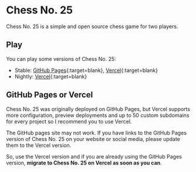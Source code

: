 # Chess No. 25

Chess No. 25 is a simple and open source chess game for two players.

## Play

You can play some versions of Chess No. 25:

* Stable: [GitHub Pages](https://romw314.github.io/chess-no-25){:target=blank}, [Vercel](https://chess-no-25.vercel.app){:target=blank}
* Nightly: [Vercel](https://chess-no-25-nightly.vercel.app){:target=blank}

## GitHub Pages or Vercel

Chess No. 25 was originally deployed on GitHub Pages, but Vercel supports more configuration, preview deployments and up to 50 custom subdomains for every project so I recommend you to use Vercel.

The GitHub pages site may not work. If you have links to the GitHub Pages version of Chess No. 25 on your website or social media, please update them to the Vercel version.

So, use the Vercel version and if you are already using the GitHub Pages version, **migrate to Chess No. 25 on Vercel as soon as you can**.
